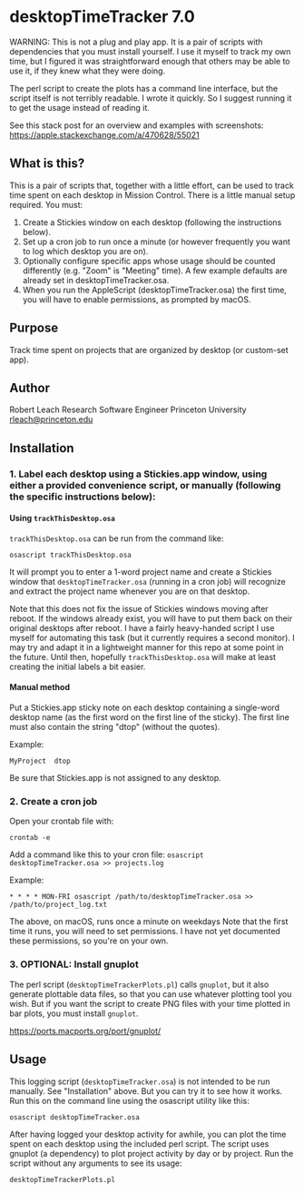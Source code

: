 # desktopTimeTracker 7.0

WARNING: This is not a plug and play app.  It is a pair of scripts with dependencies that you must install yourself.  I use it myself to track my own time, but I figured it was straightforward enough that others may be able to use it, if they knew what they were doing.

The perl script to create the plots has a command line interface, but the script itself is not terribly readable.  I wrote it quickly.  So I suggest running it to get the usage instead of reading it.

See this stack post for an overview and examples with screenshots: https://apple.stackexchange.com/a/470628/55021

## What is this?

This is a pair of scripts that, together with a little effort, can be used to track time spent on each desktop in Mission Control.  There is a little manual setup required.  You must:

1. Create a Stickies window on each desktop (following the instructions below).
2. Set up a cron job to run once a minute (or however frequently you want to log which desktop you are on).
3. Optionally configure specific apps whose usage should be counted differently (e.g. "Zoom" is "Meeting" time).  A few example defaults are already set in desktopTimeTracker.osa.
4. When you run the AppleScript (desktopTimeTracker.osa) the first time, you will have to enable permissions, as prompted by macOS.

## Purpose

Track time spent on projects that are organized by desktop (or custom-set app).  

## Author

Robert Leach
Research Software Engineer
Princeton University
rleach@princeton.edu

## Installation

### 1. Label each desktop using a Stickies.app window, using either a provided convenience script, or manually (following the specific instructions below):

#### Using `trackThisDesktop.osa`

`trackThisDesktop.osa` can be run from the command like:

```
osascript trackThisDesktop.osa
```

It will prompt you to enter a 1-word project name and create a Stickies window that `desktopTimeTracker.osa` (running in a cron job) will recognize and extract the project name whenever you are on that desktop.

Note that this does not fix the issue of Stickies windows moving after reboot.  If the windows already exist, you will have to put them back on their original desktops after reboot.  I have a fairly heavy-handed script I use myself for automating this task (but it currently requires a second monitor).  I may try and adapt it in a lightweight manner for this repo at some point in the future.  Until then, hopefully `trackThisDesktop.osa` will make at least creating the initial labels a bit easier.

#### Manual method

Put a Stickies.app sticky note on each desktop containing a single-word desktop name (as the first word on the first line of the sticky).  The first line must also contain the string "dtop" (without the quotes).

Example:

    MyProject  dtop

Be sure that Stickies.app is not assigned to any desktop.

### 2. Create a cron job

Open your crontab file with:

    crontab -e

Add a command like this to your cron file: `osascript desktopTimeTracker.osa >> projects.log`

Example:

    * * * * MON-FRI osascript /path/to/desktopTimeTracker.osa >> /path/to/project_log.txt

The above, on macOS, runs once a minute on weekdays
Note that the first time it runs, you will need to set permissions.  I have not yet documented these permissions, so you're on your own.

### 3. OPTIONAL: Install gnuplot

The perl script (`desktopTimeTrackerPlots.pl`) calls `gnuplot`, but it also generate plottable data files, so that you can use whatever plotting tool you wish.  But if you want the script to create PNG files with your time plotted in bar plots, you must install `gnuplot`.

https://ports.macports.org/port/gnuplot/

## Usage

This logging script (`desktopTimeTracker.osa`) is not intended to be run manually.  See "Installation" above.  But you can try it to see how it works.  Run this on the command line using the osascript utility like this:

    osascript desktopTimeTracker.osa

After having logged your desktop activity for awhile, you can plot the time spent on each desktop using the included perl script.  The script uses gnuplot (a dependency) to plot project activity by day or by project.  Run the script without any arguments to see its usage:

    desktopTimeTrackerPlots.pl